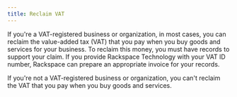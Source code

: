 ```yaml
---
title: Reclaim VAT
---
```


If you\'re a VAT-registered business or organization, in most cases, you
can reclaim the value-added tax (VAT) that you pay when you buy goods
and services for your business. To reclaim this money, you must have
records to support your claim. If you provide Rackspace Technology with
your VAT ID number, Rackspace can prepare an appropriate invoice for
your records.

If you\'re not a VAT-registered business or organization, you can\'t
reclaim the VAT that you pay when you buy goods and services.
